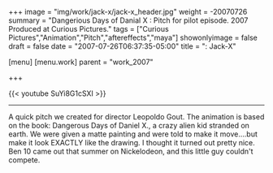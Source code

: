 +++
image = "img/work/jack-x/jack-x_header.jpg"
weight = -20070726
summary = "Dangerious Days of Danial X : Pitch for pilot episode. 2007 Produced at Curious Pictures."
tags = ["Curious Pictures","Animation","Pitch","aftereffects","maya"]
showonlyimage = false
draft = false
date = "2007-07-26T06:37:35-05:00"
title = ": Jack-X"

[menu]
  [menu.work]
    parent = "work_2007"

+++

{{< youtube SuYi8G1cSXI >}}

---


A quick pitch we created for director Leopoldo Gout. The animation is based on the book: Dangerous Days of Daniel X., a crazy alien kid stranded on earth.
We were given a matte painting and were told to make it move....but make it look EXACTLY like the drawing. I thought it turned out pretty nice. Ben 10 came out that summer on Nickelodeon, and this little guy couldn't compete.
